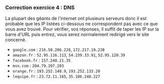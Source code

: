 ### Correction exercice 4 : DNS

La plupart des géants de l'internet ont plusieurs serveurs donc il est probable que les IP listées ci-dessous ne correspondent pas avec ce que vous avez trouvé.
Pour vérifier, vos réponses, il suffit de taper les IP sur la barre d'URL puis entrez, vous serez normalement redirigé vers le site concerné.

- `google.com` : `216.58.206.228`, `172.217.19.238`
- `amazon.fr` :  `52.95.116.113`, `54.239.33.91`, `52.95.120.39`
- `facebook.fr` :  `157.240.21.35`
- `msn.com` : `204.79.197.203`
- `orange.fr` :  `193.252.148.9`, `193.252.133.20`
- `lequipe.fr` :  `23.72.11.165`, `35.186.248.227`
